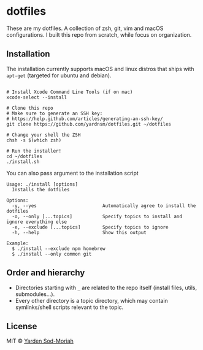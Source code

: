 # dotfiles

These are my dotfiles. A collection of zsh, git, vim and macOS configurations. I built this repo from scratch, while focus on organization.

## Installation

The installation currently supports macOS and linux distros that ships with `apt-get` (targeted for ubuntu and debian).

```console

# Install Xcode Command Line Tools (if on mac)
xcode-select --install

# Clone this repo
# Make sure to generate an SSH key:
# https://help.github.com/articles/generating-an-ssh-key/
git clone https://github.com/yardnsm/dotfiles.git ~/dotfiles

# Change your shell the ZSH
chsh -s $(which zsh)

# Run the installer!
cd ~/dotfiles
./install.sh
```

You can also pass argument to the installation script

```console
Usage: ./install [options]
  Installs the dotfiles

Options:
  -y, --yes                        Automatically agree to install the dotfiles
  -o, --only [...topics]           Specify topics to install and ignore everything else
  -e, --exclude [...topics]        Specify topics to ignore
  -h, --help                       Show this output

Example:
  $ ./install --exclude npm homebrew
  $ ./install --only common git
```

## Order and hierarchy

- Directories starting with `_` are related to the repo itself (install files, utils, submodules...).
- Every other directory is a topic directory, which may contain symlinks/shell scripts relevant to the topic.

## License

MIT © [Yarden Sod-Moriah](http://yardnsm.net/)
